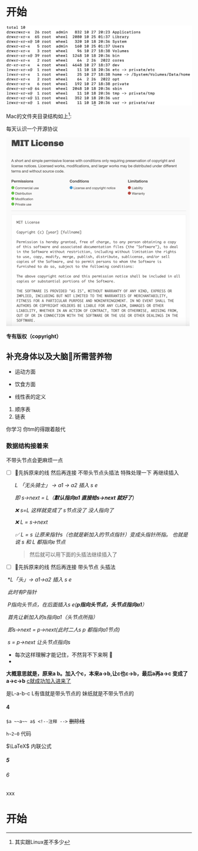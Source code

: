 # 开始

<img src="images/image-20221027下午83124739.png" alt="image-20221027下午83124739" style="zoom:50%;" />

Mac的文件夹目录结构如上[^1]: 

每天认识一个开源协议



<img src="./images/image-20221027下午104414597.png" alt="image-20221027下午104414597" style="zoom:50%;" />

**专有版权（copyright）**



## 补充身体以及大脑🧠所需营养物



- 运动方面

- 饮食方面



- 线性表的定义

1. 顺序表
2. 链表

你学习 你tm的得跟着敲代

[^1]: 其实跟Linux差不多少



### 数据结构接着来

不带头节点会更麻烦一点

- [ ] 🧵先拆原来的线 然后再连接  不带头节点头插法 特殊处理一下 再继续插入

  *L 「无头骑士」 ->  a1 -> a2 插入 s e*

  *即  s->next = L（**默认指向a1 直接给s->next 就好了**)*

  *❌	s=L 这样就变成了 s节点没了 没人指向了* 

  *❌   L = s->next*

  *✅	L = s   让原来指针s（也就是新加入的节点指针）变成头指针所指。 也就是说 s 和 L 都指向e节点*

  

  > 然后就可以用下面的头插法继续插入了
  >
  > 

- [ ] 🧵先拆原来的线 然后再连接 带头节点 头插法

​		**L「头」->    a1->a2 插入 s e*

​		*此时有P指针* 

​		*P指向头节点，在后面插入s e(**p指向头节点，头节点指向a1**）*

​		*首先让新加入的s指向a1（头节点所指）*

​		*即s->next = p->next(此时二人s p 都指向a1节点)*

​		*s = p->next 让头节点指向s*

- 每次这样理解才能记住，不然背不下来啊 🥹
- 







**大概意思就是，原来a b。加入个c，本来a->b,让c也c->b，最后a再a->c 变成了a->c->b** <u>c就成功加入进来了</u>

是L-a-b-c L有值就是带头节点的 妹纸就是不带头节点的





#### 4



`$a ~~a~~ a$ <!--注释 -->` ~~删除线~~

`h~2~0` 代码

$\LaTeX$ 内联公式

##### 5

###### 6

xxx

# 开始





